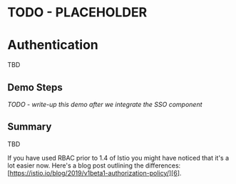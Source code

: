 # TODO - PLACEHOLDER

# Authentication
TBD

## Demo Steps
*TODO - write-up this demo after we integrate the SSO component*

## Summary
TBD

<i class="fa fa-info-circle"></i>
If you have used RBAC prior to 1.4 of Istio you might have noticed that it's a lot easier now. Here's a blog post outlining the differences: [https://istio.io/blog/2019/v1beta1-authorization-policy/][6].

[1]: https://archive.istio.io/v1.4/docs/concepts/security/#authorization
[2]: https://www.keycloak.org/docs/latest/server_admin/#_clients
[3]: https://en.wikipedia.org/wiki/JSON_Web_Token
[4]: https://www.keycloak.org/docs/latest/securing_apps/
[5]: https://istio.io/docs/reference/config/policy-and-telemetry/templates/authorization/
[6]: https://istio.io/blog/2019/v1beta1-authorization-policy/